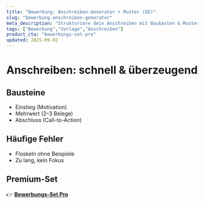 ```yaml
---
title: "Bewerbung: Anschreiben-Generator + Muster (DE)"
slug: "bewerbung-anschreiben-generator"
meta_description: "Strukturiere dein Anschreiben mit Baukasten & Mustertexten."
tags: ["Bewerbung","Vorlage","Anschreiben"]
product_cta: "bewerbungs-set-pro"
updated: 2025-09-02
---
```


# Anschreiben: schnell & überzeugend
## Bausteine
- Einstieg (Motivation)
- Mehrwert (2–3 Belege)
- Abschluss (Call-to-Action)

## Häufige Fehler
- Floskeln ohne Beispiele
- Zu lang, kein Fokus

## Premium-Set
👉 **[Bewerbungs‑Set Pro](/produkte/bewerbungs-set-pro)**
